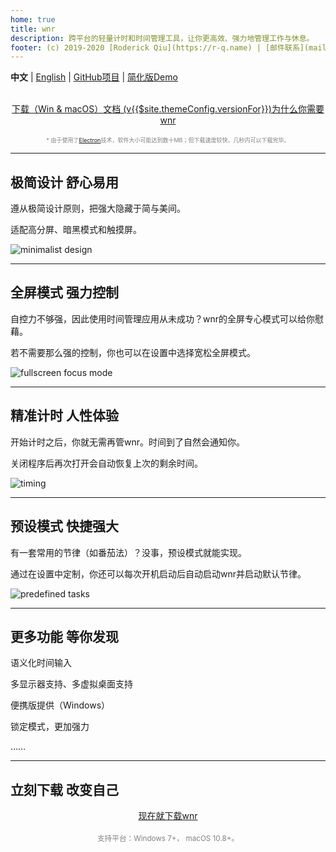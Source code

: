 ```yaml
---
home: true
title: wnr
description: 跨平台的轻量计时和时间管理工具，让你更高效、强力地管理工作与休息。
footer: (c) 2019-2020 [Roderick Qiu](https://r-q.name) | [邮件联系](mailto:scrisqiu@hotmail.com)
---
```


**中文** | [English](../) | [GitHub项目](https://github.com/RoderickQiu/wnr) | [简化版Demo](https://wnr-jr.scris.top)

<br />

<center><a href="./download/links.html" class="btn btn--default">下载（Win & macOS）</a><a href="./guide/1-basic-usage.html" class="btn btn--secondary">文档 (v{{$site.themeConfig.versionFor}})</a><a href="./why-wnr/yes-wnr.html" class="btn btn--third">为什么你需要wnr</a></center>

<br />

<center><span style="font-size:9px;color:grey;">* 由于使用了<a href="https://blog.csdn.net/sinat_36422236/article/details/84988291">Electron</a>技术，软件大小可能达到数十MB；但下载速度较快，几秒内可以下载完毕。</span></center>

------

## 极简设计 舒心易用

遵从极简设计原则，把强大隐藏于简与美间。

适配高分屏、暗黑模式和触摸屏。

![minimalist design](https://i.loli.net/2020/04/12/osaKftvjBSnGi4D.png)

------

## 全屏模式 强力控制

自控力不够强，因此使用时间管理应用从未成功？wnr的全屏专心模式可以给你慰藉。

若不需要那么强的控制，你也可以在设置中选择宽松全屏模式。

![fullscreen focus mode](https://i.loli.net/2020/04/30/AfZLYQmjJRGxdyI.png)

------

## 精准计时 人性体验

开始计时之后，你就无需再管wnr。时间到了自然会通知你。

关闭程序后再次打开会自动恢复上次的剩余时间。

![timing](https://i.loli.net/2020/04/12/vwCpFukyYsmSM9T.png)

------

## 预设模式 快捷强大

有一套常用的节律（如番茄法）？没事，预设模式就能实现。

通过在设置中定制，你还可以每次开机启动后自动启动wnr并启动默认节律。

![predefined tasks](https://i.loli.net/2020/04/12/QqhnJjN6p9RClGS.png)

------

## 更多功能 等你发现

语义化时间输入

多显示器支持、多虚拟桌面支持

便携版提供（Windows）

锁定模式，更加强力

……

------

## 立刻下载 改变自己

<center><a href="./download/links.html" class="btn btn--default">现在就下载wnr</a></center>

<br />

<center><span style="font-size: smaller; color: gray;">支持平台：Windows 7+， macOS 10.8+。</span></center>
